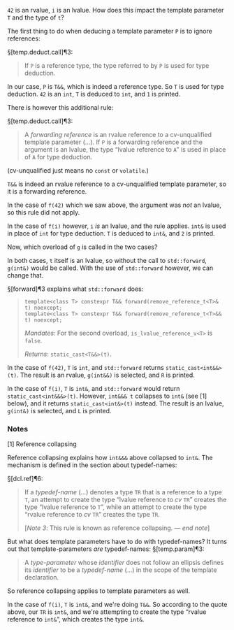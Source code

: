 `42` is an rvalue, `i` is an lvalue. How does this impact the template parameter `T` and the type of `t`?

The first thing to do when deducing a template parameter `P` is to ignore references:

§[temp.deduct.call]¶3:

> If `P` is a reference type, the type referred to by `P` is used for type deduction.

In our case, `P` is `T&&`, which is indeed a reference type. So `T` is used for type deduction. `42` is an `int`, `T` is deduced to `int`, and `1` is printed.

There is however this additional rule:

§[temp.deduct.call]¶3:

> A *forwarding reference* is an rvalue reference to a cv-unqualified template parameter (...). If `P` is a forwarding reference and the argument is an lvalue, the type “lvalue reference to `A`” is used in place of `A` for type deduction.

(cv-unqualified just means no `const` or `volatile`.)

`T&&` is indeed an rvalue reference to a cv-unqualified template parameter, so it is a forwarding reference.

In the case of `f(42)` which we saw above, the argument was *not* an lvalue, so this rule did not apply.

In the case of `f(i)` however, `i` *is* an lvalue, and the rule applies. `int&` is used in place of `int` for type deduction. `T` is deduced to `int&`, and `2` is printed.

Now, which overload of `g` is called in the two cases?

In both cases, `t` itself is an lvalue, so without the call to `std::forward`, `g(int&)` would be called. With the use of `std::forward` however, we can change that.

§[forward]¶3 explains what `std::forward` does:

> ```
> template<class T> constexpr T&& forward(remove_reference_t<T>& t) noexcept;
> template<class T> constexpr T&& forward(remove_reference_t<T>&& t) noexcept;
> ```
>
> *Mandates*: For the second overload, `is_lvalue_reference_v<T>` is `false`.
>
> *Returns*: `static_cast<T&&>(t)`.

In the case of `f(42)`, `T` is `int`, and `std::forward` returns `static_cast<int&&>(t)`. The result is an rvalue, `g(int&&)` is selected, and `R` is printed.

In the case of `f(i)`, `T` is `int&`, and `std::forward` would return `static_cast<int&&&>(t)`. However, `int&&& t` collapses to `int&` (see [1] below), and it returns `static_cast<int&>(t)` instead. The result is an lvalue, `g(int&)` is selected, and `L` is printed.

### Notes

[1] Reference collapsing

Reference collapsing explains how `int&&&` above collapsed to `int&`. The mechanism is defined in the section about typedef-names:

§[dcl.ref]¶6:

> If a *typedef-name* (...) denotes a type `TR` that is a reference to a type `T`, an attempt to create the type “lvalue reference to *cv* `TR`” creates the type “lvalue reference to `T`”, while an attempt to create the type “rvalue reference to *cv* `TR`” creates the type `TR`.
>
> [*Note 3*: This rule is known as reference collapsing. — *end note*]

But what does template parameters have to do with typedef-names? It turns out that template-parameters *are* typedef-names: §[temp.param]¶3:

> A *type-parameter* whose *identifier* does not follow an ellipsis defines its *identifier* to be a *typedef-name* (...) in the scope of the template declaration.

So reference collapsing applies to template parameters as well.

In the case of `f(i)`, `T` is `int&`, and we're doing `T&&`. So according to the quote above, our `TR` is `int&`, and we're attempting to create the type “rvalue reference to `int&`”, which creates the type `int&`.